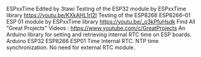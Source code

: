 ESPxxTime Edited by 3tawi
Testing of the ESP32 module by ESPxxTime library
https://youtu.be/KXkAHL1rI2I
Testing of the ESP8266 ESP8266–01 ESP 01 module by ESPxxTime library
https://youtu.be/_o3kPfuHsdk
Find All "Great Projects" Videos : https://www.youtube.com/c/GreatProjects
An Arduino library for setting and retrieving internal RTC time on ESP boards.
Arduino ESP32 ESP8266 ESP01 Time Internal RTC.
NTP time synchronization.
No need for external RTC module.
